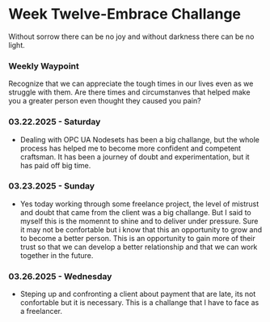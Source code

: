 # Week Twelve-Embrace Challange

Without sorrow there can be no joy and without darkness there can be no light.

### Weekly Waypoint

Recognize that we can appreciate the tough times in our lives even as we struggle with them.
Are there times and circumstanves that helped make you a greater person even thought they caused you pain?

### 03.22.2025 - Saturday

- Dealing with OPC UA Nodesets has been a big challange, but the whole process has helped me to become more confident
and competent craftsman. It has been a journey of doubt and experimentation, but it has paid off big time.

### 03.23.2025 - Sunday

- Yes today working through some freelance project, the level of mistrust and doubt that came from the client was a big challange.
But I said to myself this is the momennt to shine and to deliver under pressure. Sure it may not be confortable but i know that this 
an opportunity to grow and to become a better person. This is an opportunity to gain more of their trust so that we can develop a better relationship
and that we can work together in the future.

### 03.26.2025 - Wednesday
- Steping up and confronting a client about payment that are late, its not confortable but it is necessary. This is a challange that I have to face as a freelancer.

